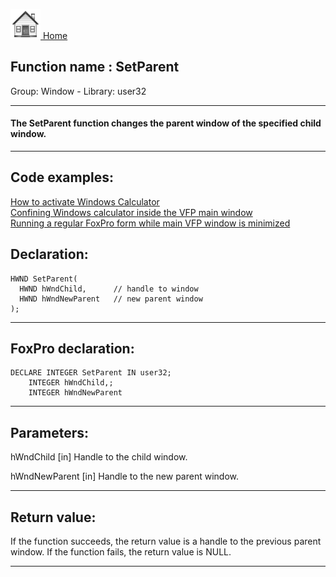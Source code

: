 [<img src="../../images/home.png"> Home ](https://github.com/VFPX/Win32API)  

## Function name : SetParent
Group: Window - Library: user32    
***  


#### The SetParent function changes the parent window of the specified child window.
***  


## Code examples:
[How to activate Windows Calculator](../../samples/sample_026.md)  
[Confining Windows calculator inside the VFP main window](../../samples/sample_245.md)  
[Running a regular FoxPro form while main VFP window is minimized](../../samples/sample_246.md)  

## Declaration:
```foxpro  
HWND SetParent(
  HWND hWndChild,      // handle to window
  HWND hWndNewParent   // new parent window
);  
```  
***  


## FoxPro declaration:
```foxpro  
DECLARE INTEGER SetParent IN user32;
	INTEGER hWndChild,;
	INTEGER hWndNewParent  
```  
***  


## Parameters:
hWndChild 
[in] Handle to the child window. 

hWndNewParent 
[in] Handle to the new parent window.   
***  


## Return value:
If the function succeeds, the return value is a handle to the previous parent window. If the function fails, the return value is NULL.  
***  

